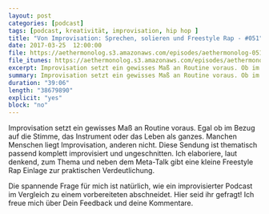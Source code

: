 ```yaml
---
layout: post
categories: [podcast]
tags: [podcast, kreativität, improvisation, hip hop ]
title: "Von Improvisation: Sprechen, solieren und Freestyle Rap - #051"
date: 2017-03-25  12:00:00
file: https://aethermonolog.s3.amazonaws.com/episodes/aethermonolog-051.mp3
file_itunes: https://aethermonolog.s3.amazonaws.com/episodes/aethermonolog-051.m4a
excerpt: Improvisation setzt ein gewisses Maß an Routine voraus. Ob im Bezug auf die Stimme, das Instrument oder das Leben als ganzes. Die heutige Sendung ist thematisch passend improvisiert und es gibt neben dem Meta-Talk zum Thema eine kleine Freestyle Rap Einlage.
summary: Improvisation setzt ein gewisses Maß an Routine voraus. Ob im Bezug auf die Stimme, das Instrument oder das Leben als ganzes. Die heutige Sendung ist thematisch passend improvisiert und es gibt neben dem Meta-Talk zum Thema eine kleine Freestyle Rap Einlage. Details Sendung findet ihr im <a href="https://aethermonolog.de/podcast/episode-051.html">Blog Artikel auf aethermonolog.de</a>.
duration: "39:06"
length: "38679890"
explicit: "yes"
block: "no"
---
```


Improvisation setzt ein gewisses Maß an Routine voraus. Egal ob im Bezug auf die Stimme, das Instrument oder das Leben als ganzes. Manchen Menschen liegt Improvisation, anderen nicht. Diese Sendung ist thematisch passend komplett improvisiert und ungeschnitten. Ich elaboriere, laut denkend, zum Thema und neben dem Meta-Talk gibt eine kleine Freestyle Rap Einlage zur praktischen Verdeutlichung.

Die spannende Frage für mich ist natürlich, wie ein improvisierter Podcast im Vergleich zu einem vorbereiteten abschneidet. Hier seid ihr gefragt! Ich freue mich über Dein Feedback und deine Kommentare.
